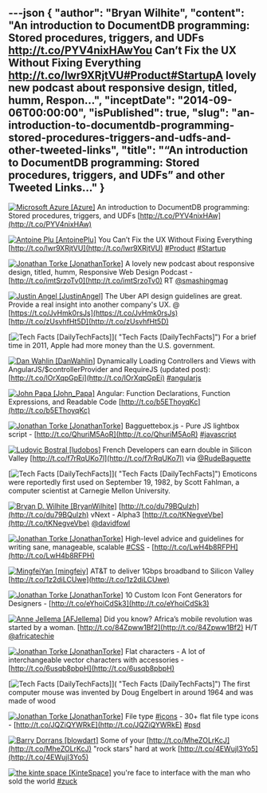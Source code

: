 ---json
{
  "author": "Bryan Wilhite",
  "content": "An introduction to DocumentDB programming: Stored procedures, triggers, and UDFs http://t.co/PYV4nixHAwYou Can’t Fix the UX Without Fixing Everything http://t.co/lwr9XRjtVU#Product#StartupA lovely new podcast about responsive design, titled, humm, Respon...",
  "inceptDate": "2014-09-06T00:00:00",
  "isPublished": true,
  "slug": "an-introduction-to-documentdb-programming-stored-procedures-triggers-and-udfs-and-other-tweeted-links",
  "title": "“An introduction to DocumentDB programming: Stored procedures, triggers, and UDFs” and other Tweeted Links…"
}
---

[<img alt="Microsoft Azure [Azure]" src="https://songhay.blob.core.windows.net/shared-social-twitter/Azure.jpeg">](http://t.co/vFtkLITsAX "Microsoft Azure [Azure]") <span>An introduction to DocumentDB programming: Stored procedures, triggers, and UDFs [http://t.co/PYV4nixHAw](http://t.co/PYV4nixHAw)</span>

[<img alt="Antoine Plu [AntoinePlu]" src="https://songhay.blob.core.windows.net/shared-social-twitter/AntoinePlu.jpeg">](http://t.co/ZCbubeQeZ6 "Antoine Plu [AntoinePlu]") <span>You Can’t Fix the UX Without Fixing Everything [http://t.co/lwr9XRjtVU](http://t.co/lwr9XRjtVU) [#Product](http://search.twitter.com/search?q=%23Product) [#Startup](http://search.twitter.com/search?q=%23Startup)</span>

[<img alt="Jonathan Torke [JonathanTorke]" src="https://songhay.blob.core.windows.net/shared-social-twitter/JonathanTorke.png">](http://t.co/os5uqU3MvE "Jonathan Torke [JonathanTorke]") <span>A lovely new podcast about responsive design, titled, humm, Responsive Web Design Podcast - [http://t.co/imtSrzoTv0](http://t.co/imtSrzoTv0) RT [@smashingmag](http://twitter.com/smashingmag)</span>

[<img alt="Justin Angel [JustinAngel]" src="https://songhay.blob.core.windows.net/shared-social-twitter/JustinAngel.png">](http://t.co/zpd6lxKxEA "Justin Angel [JustinAngel]") <span>The Uber API design guidelines are great. Provide a real insight into another company's UX. @ [https://t.co/JvHmk0rsJs](https://t.co/JvHmk0rsJs) [http://t.co/zUsvhfHt5D](http://t.co/zUsvhfHt5D)</span>

[<img alt="Tech Facts [DailyTechFacts]" src="https://songhay.blob.core.windows.net/shared-social-twitter/DailyTechFacts.jpeg">]( "Tech Facts [DailyTechFacts]") <span>For a brief time in 2011, Apple had more money than the U.S. government.</span>

[<img alt="Dan Wahlin [DanWahlin]" src="https://songhay.blob.core.windows.net/shared-social-twitter/DanWahlin.jpg">](http://t.co/c7NMlkWp7Q "Dan Wahlin [DanWahlin]") <span>Dynamically Loading Controllers and Views with AngularJS/$controllerProvider and RequireJS (updated post): [http://t.co/lOrXqpGpEi](http://t.co/lOrXqpGpEi) [#angularjs](http://search.twitter.com/search?q=%23angularjs)</span>

[<img alt="John Papa [John_Papa]" src="https://songhay.blob.core.windows.net/shared-social-twitter/John_Papa.png">](http://t.co/5WYl881Way "John Papa [John_Papa]") <span>Angular: Function Declarations, Function Expressions, and Readable&nbsp;Code [http://t.co/b5EThoyqKc](http://t.co/b5EThoyqKc)</span>

[<img alt="Jonathan Torke [JonathanTorke]" src="https://songhay.blob.core.windows.net/shared-social-twitter/JonathanTorke.png">](http://t.co/os5uqU3MvE "Jonathan Torke [JonathanTorke]") <span>Bagguettebox.js - Pure JS lightbox script - [http://t.co/QhuriM5AoR](http://t.co/QhuriM5AoR) [#javascript](http://search.twitter.com/search?q=%23javascript)</span>

[<img alt="Ludovic Bostral [ludobos]" src="https://songhay.blob.core.windows.net/shared-social-twitter/ludobos.jpeg">](http://t.co/9PqeQL5O29 "Ludovic Bostral [ludobos]") <span>French Developers can earn double in Silicon Valley [http://t.co/f7rRqUKo7l](http://t.co/f7rRqUKo7l) via [@RudeBaguette](http://twitter.com/RudeBaguette)</span>

[<img alt="Tech Facts [DailyTechFacts]" src="https://songhay.blob.core.windows.net/shared-social-twitter/DailyTechFacts.jpeg">]( "Tech Facts [DailyTechFacts]") <span>Emoticons were reportedly first used on September 19, 1982, by Scott Fahlman, a computer scientist at Carnegie Mellon University.</span>

[<img alt="Bryan D. Wilhite [BryanWilhite]" src="https://songhay.blob.core.windows.net/shared-social-twitter/BryanWilhite.jpeg">](http://t.co/UNdqV0Z1zz "Bryan D. Wilhite [BryanWilhite]") <span>[http://t.co/du79BQulzh](http://t.co/du79BQulzh) vNext - Alpha3 [http://t.co/tKNegveVbe](http://t.co/tKNegveVbe) [@davidfowl](http://twitter.com/davidfowl)</span>

[<img alt="Jonathan Torke [JonathanTorke]" src="https://songhay.blob.core.windows.net/shared-social-twitter/JonathanTorke.png">](http://t.co/os5uqU3MvE "Jonathan Torke [JonathanTorke]") <span>High-level advice and guidelines for writing sane, manageable, scalable [#CSS](http://search.twitter.com/search?q=%23CSS) - [http://t.co/LwH4b8RFPH](http://t.co/LwH4b8RFPH)</span>

[<img alt="MingfeiYan [mingfeiy]" src="https://songhay.blob.core.windows.net/shared-social-twitter/mingfeiy.jpeg">](http://t.co/KXIhoks2uh "MingfeiYan [mingfeiy]") <span>AT&amp;T to deliver 1Gbps broadband to Silicon Valley [http://t.co/1z2diLCUwe](http://t.co/1z2diLCUwe)</span>

[<img alt="Jonathan Torke [JonathanTorke]" src="https://songhay.blob.core.windows.net/shared-social-twitter/JonathanTorke.png">](http://t.co/os5uqU3MvE "Jonathan Torke [JonathanTorke]") <span>10 Custom Icon Font Generators for Designers - [http://t.co/eYhoiCdSk3](http://t.co/eYhoiCdSk3)</span>

[<img alt="Anne Jellema [AFJellema]" src="https://songhay.blob.core.windows.net/shared-social-twitter/AFJellema.jpeg">](http://t.co/N9YYzqgOJ7 "Anne Jellema [AFJellema]") <span>Did you know? Africa’s mobile revolution was started by a woman. [http://t.co/84Zpww1Bf2](http://t.co/84Zpww1Bf2) H/T [@africatechie](http://twitter.com/africatechie)</span>

[<img alt="Jonathan Torke [JonathanTorke]" src="https://songhay.blob.core.windows.net/shared-social-twitter/JonathanTorke.png">](http://t.co/os5uqU3MvE "Jonathan Torke [JonathanTorke]") <span>Flat characters - A lot of interchangeable vector characters with accessories - [http://t.co/6usqb8pbpH](http://t.co/6usqb8pbpH)</span>

[<img alt="Tech Facts [DailyTechFacts]" src="https://songhay.blob.core.windows.net/shared-social-twitter/DailyTechFacts.jpeg">]( "Tech Facts [DailyTechFacts]") <span>The first computer mouse was invented by Doug Engelbert in around 1964 and was made of wood</span>

[<img alt="Jonathan Torke [JonathanTorke]" src="https://songhay.blob.core.windows.net/shared-social-twitter/JonathanTorke.png">](http://t.co/os5uqU3MvE "Jonathan Torke [JonathanTorke]") <span>File type [#icons](http://search.twitter.com/search?q=%23icons) - 30+ flat file type icons - [http://t.co/JQZiQYWRkE](http://t.co/JQZiQYWRkE) [#psd](http://search.twitter.com/search?q=%23psd)</span>

[<img alt="Barry Dorrans [blowdart]" src="https://songhay.blob.core.windows.net/shared-social-twitter/blowdart.jpg">](http://t.co/4FM5VuUDw3 "Barry Dorrans [blowdart]") <span>Some of your [http://t.co/MheZOLrKcJ](http://t.co/MheZOLrKcJ) "rock stars" hard at work [http://t.co/4EWujI3Yo5](http://t.co/4EWujI3Yo5)</span>

[<img alt="the kinte space [KinteSpace]" src="https://songhay.blob.core.windows.net/shared-social-twitter/KinteSpace.png">](http://t.co/s5roAXuR0y "the kinte space [KinteSpace]") <span>you're face to interface with the man who sold the world [#zuck](http://search.twitter.com/search?q=%23zuck)</span>
